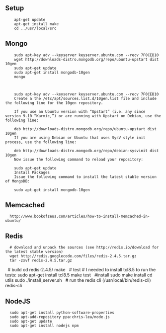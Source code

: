 ﻿

Setup
------------
		apt-get update
		apt-get install make
		cd ../usr/local/src

Mongo
------------
		sudo apt-key adv --keyserver keyserver.ubuntu.com --recv 7F0CEB10
		wget http://downloads-distro.mongodb.org/repo/ubuntu-upstart dist 10gen
		sudo apt-get update
		sudo apt-get install mongodb-10gen
		mongo



		sudo apt-key adv --keyserver keyserver.ubuntu.com --recv 7F0CEB10
		Create a the /etc/apt/sources.list.d/10gen.list file and include the following line for the 10gen repository.

		If you use an Ubuntu version with “Upstart” (i.e. any since version 9.10 “Karmic,”) or are running with Upstart on Debian, use the following line:

		deb http://downloads-distro.mongodb.org/repo/ubuntu-upstart dist 10gen
		If you are using Debian or Ubuntu that uses SysV style init process, use the following line:

		deb http://downloads-distro.mongodb.org/repo/debian-sysvinit dist 10gen
		Now issue the following command to reload your repository:

		sudo apt-get update
		Install Packages
		Issue the following command to install the latest stable version of MongoDB:

		sudo apt-get install mongodb-10gen






Memcached
------------
	  http://www.bookofzeus.com/articles/how-to-install-memcached-in-ubuntu/

Redis
------------

	  # download and unpack the sources (see http://redis.io/download for the latest stable version)
	  wget http://redis.googlecode.com/files/redis-2.4.5.tar.gz
	  tar -zxvf redis-2.4.5.tar.gz
 
	  # build
	  cd redis-2.4.5/
	  make
 
	  # test
	  # I needed to install tcl8.5 to run the tests: sudo apt-get install tcl8.5
	  make test
 
	  #install
	  sudo make install
	  cd utils
	  sudo ./install_server.sh
 
	  # run the redis cli (/usr/local/bin/redis-cli)
	  redis-cli

NodeJS
------------

	  sudo apt-get install python-software-properties
	  sudo apt-add-repository ppa:chris-lea/node.js
	  sudo apt-get update
	  sudo apt-get install nodejs npm

